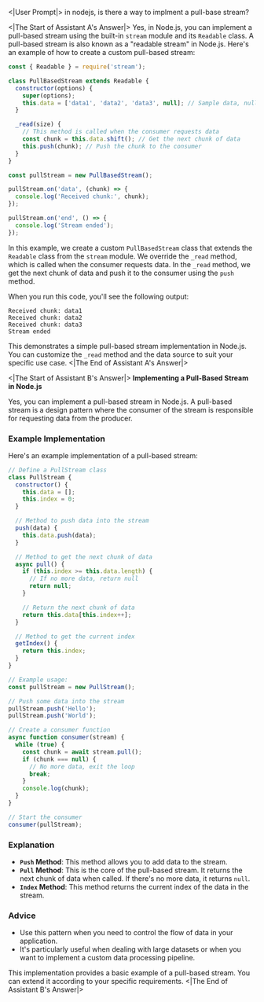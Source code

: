 <|User Prompt|>
in nodejs, is there a way to implment a pull-base stream?

<|The Start of Assistant A's Answer|>
Yes, in Node.js, you can implement a pull-based stream using the built-in `stream` module and its `Readable` class. A pull-based stream is also known as a "readable stream" in Node.js. Here's an example of how to create a custom pull-based stream:

```javascript
const { Readable } = require('stream');

class PullBasedStream extends Readable {
  constructor(options) {
    super(options);
    this.data = ['data1', 'data2', 'data3', null]; // Sample data, null indicates the end of the stream
  }

  _read(size) {
    // This method is called when the consumer requests data
    const chunk = this.data.shift(); // Get the next chunk of data
    this.push(chunk); // Push the chunk to the consumer
  }
}

const pullStream = new PullBasedStream();

pullStream.on('data', (chunk) => {
  console.log('Received chunk:', chunk);
});

pullStream.on('end', () => {
  console.log('Stream ended');
});
```

In this example, we create a custom `PullBasedStream` class that extends the `Readable` class from the `stream` module. We override the `_read` method, which is called when the consumer requests data. In the `_read` method, we get the next chunk of data and push it to the consumer using the `push` method.

When you run this code, you'll see the following output:

```
Received chunk: data1
Received chunk: data2
Received chunk: data3
Stream ended
```

This demonstrates a simple pull-based stream implementation in Node.js. You can customize the `_read` method and the data source to suit your specific use case.
<|The End of Assistant A's Answer|>

<|The Start of Assistant B's Answer|>
**Implementing a Pull-Based Stream in Node.js**

Yes, you can implement a pull-based stream in Node.js. A pull-based stream is a design pattern where the consumer of the stream is responsible for requesting data from the producer.

### Example Implementation

Here's an example implementation of a pull-based stream:

```javascript
// Define a PullStream class
class PullStream {
  constructor() {
    this.data = [];
    this.index = 0;
  }

  // Method to push data into the stream
  push(data) {
    this.data.push(data);
  }

  // Method to get the next chunk of data
  async pull() {
    if (this.index >= this.data.length) {
      // If no more data, return null
      return null;
    }

    // Return the next chunk of data
    return this.data[this.index++];
  }

  // Method to get the current index
  getIndex() {
    return this.index;
  }
}

// Example usage:
const pullStream = new PullStream();

// Push some data into the stream
pullStream.push('Hello');
pullStream.push('World');

// Create a consumer function
async function consumer(stream) {
  while (true) {
    const chunk = await stream.pull();
    if (chunk === null) {
      // No more data, exit the loop
      break;
    }
    console.log(chunk);
  }
}

// Start the consumer
consumer(pullStream);
```

### Explanation

- **`Push` Method**: This method allows you to add data to the stream.
- **`Pull` Method**: This is the core of the pull-based stream. It returns the next chunk of data when called. If there's no more data, it returns `null`.
- **`Index` Method**: This method returns the current index of the data in the stream.

### Advice

- Use this pattern when you need to control the flow of data in your application.
- It's particularly useful when dealing with large datasets or when you want to implement a custom data processing pipeline.

This implementation provides a basic example of a pull-based stream. You can extend it according to your specific requirements.
<|The End of Assistant B's Answer|>
